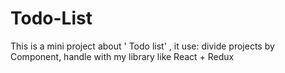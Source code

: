 # Todo-List
This is a mini project about ' Todo list' , it use: divide projects by Component, handle with my library like React + Redux
